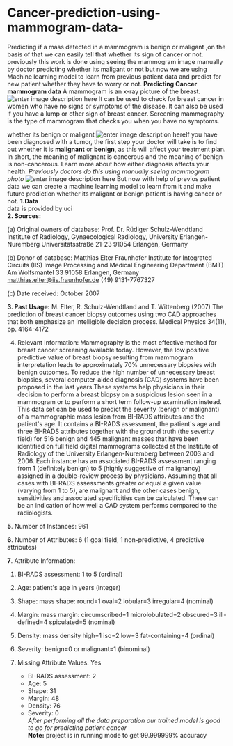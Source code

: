 # Cancer-prediction-using-mammogram-data-
Predicting if a mass detected in a mammogram is benign or maligant ,on the basis of that we can easily tell that whether its sign of cancer or not. previously this work is done using seeing the mammogram image manually by doctor predicting whether its maligant or not but now we are using Machine learning model to learn from previous patient data and predict for new patient whether they have to worry or not.
**Predicting Cancer  mammogram data**
A mammogram is an x-ray picture of the breast. 
![enter image description here](https://s3-us-west-2.amazonaws.com/utsw-patientcare-web-production/original_images/blog_oct_19_2017_3d-mammogram-texas-insurance-2.jpg)
It can be used to check for breast cancer in women who have no signs or symptoms of the disease. It can also be used if you have a lump or other sign of breast cancer. Screening mammography is the type of mammogram that checks you when you have no symptoms.

 whether its benign or maligant
![enter image description here](https://www.researchgate.net/profile/Victor_Navarro11/publication/284165798/figure/fig1/AS:297312892014592@1447896325068/Examples-of-benign-left-and-malignant-right-masses-in-mammograms-Subsequent-biopsy.png)If you have been diagnosed with a tumor, the first step your doctor will take is to find out whether it is **malignant** or **benign**, as this will affect your treatment plan. In short, the meaning of malignant is cancerous and the meaning of benign is non-cancerous. Learn more about how either diagnosis affects your health.
*Previously doctors do this using manually seeing mammogram photo*
![enter image description here](https://einsteinperspectives.com/wp-content/uploads/2016/11/doctor-copout.jpg)
But now with help of previos patient data we can create a machine learning model to learn from it and make future prediction whether its maligant or benign
patient is having cancer or not.
**1.Data**        
data is provided by uci                          
**2. Sources:**

   (a) Original owners of database:
        Prof. Dr. Rüdiger Schulz-Wendtland
        Institute of Radiology, Gynaecological Radiology, University Erlangen-Nuremberg
        Universitätsstraße 21-23
        91054 Erlangen, Germany
        
   (b) Donor of database:
        Matthias Elter
        Fraunhofer Institute for Integrated Circuits (IIS)
        Image Processing and Medical Engineering Department (BMT) 
        Am Wolfsmantel 33
        91058 Erlangen, Germany
        matthias.elter@iis.fraunhofer.de
        (49) 9131-7767327 
        
   (c) Date received: October 2007
 
**3. Past Usage:**
    M. Elter, R. Schulz-Wendtland and T. Wittenberg (2007)
    The prediction of breast cancer biopsy outcomes using two CAD approaches that both emphasize an intelligible decision process.
    Medical Physics 34(11), pp. 4164-4172

4. Relevant Information:
    Mammography is the most effective method for breast cancer screening
    available today. However, the low positive predictive value of breast
    biopsy resulting from mammogram interpretation leads to approximately
    70% unnecessary biopsies with benign outcomes. To reduce the high
    number of unnecessary breast biopsies, several computer-aided diagnosis
    (CAD) systems have been proposed in the last years.These systems
    help physicians in their decision to perform a breast biopsy on a suspicious
    lesion seen in a mammogram or to perform a short term follow-up
    examination instead.
    This data set can be used to predict the severity (benign or malignant)
    of a mammographic mass lesion from BI-RADS attributes and the patient's age.
    It contains a BI-RADS assessment, the patient's age and three BI-RADS attributes
    together with the ground truth (the severity field) for 516 benign and
    445 malignant masses that have been identified on full field digital mammograms
    collected at the Institute of Radiology of the
    University Erlangen-Nuremberg between 2003 and 2006.
    Each instance has an associated BI-RADS assessment ranging from 1 (definitely benign)
    to 5 (highly suggestive of malignancy) assigned in a double-review process by
    physicians. Assuming that all cases with BI-RADS assessments greater or equal
    a given value (varying from 1 to 5), are malignant and the other cases benign,
    sensitivities and associated specificities can be calculated. These can be an
    indication of how well a CAD system performs compared to the radiologists.

**5**. Number of Instances: 961

**6**. Number of Attributes: 6 (1 goal field, 1 non-predictive, 4 predictive attributes)

**7**. Attribute Information:
   1. BI-RADS assessment: 1 to 5 (ordinal)  
   2. Age: patient's age in years (integer)
   3. Shape: mass shape: round=1 oval=2 lobular=3 irregular=4 (nominal)
   4. Margin: mass margin: circumscribed=1 microlobulated=2 obscured=3 ill-defined=4 spiculated=5 (nominal)
   5. Density: mass density high=1 iso=2 low=3 fat-containing=4 (ordinal)
   6. Severity: benign=0 or malignant=1 (binominal)

8. Missing Attribute Values: Yes
    - BI-RADS assessment:    2
    - Age:                   5
    - Shape:                31
    - Margin:               48
    - Density:              76
    - Severity:              0                                                     
    *After performing all the data preparation our trained model is good to go for predicting patient cancer*                                           
    **Note:** project is in running mode to get 99.999999% accuracy
